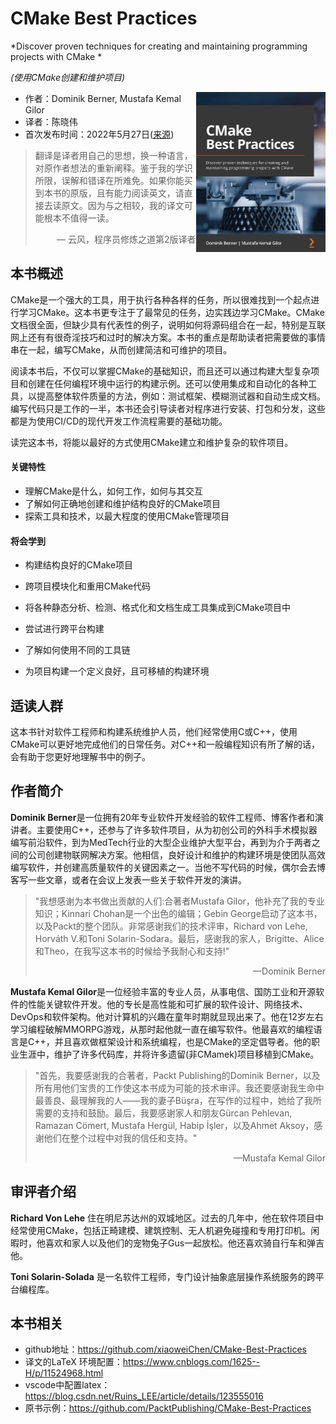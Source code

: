 # CMake Best Practices

*Discover proven techniques for creating and maintaining programming projects with CMake *

*(使用CMake创建和维护项目)*

<a><img src="cover.jpg" alt="CMake Best Practices " height="256px" align="right"></a>

* 作者：Dominik Berner, Mustafa Kemal Gilor  
* 译者：陈晓伟
* 首次发布时间：2022年5月27日([来源](https://www.amazon.com/dp/1803239727))

> 翻译是译者用自己的思想，换一种语言，对原作者想法的重新阐释。鉴于我的学识所限，误解和错译在所难免。如果你能买到本书的原版，且有能力阅读英文，请直接去读原文。因为与之相较，我的译文可能根本不值得一读。
>
> <p align="right"> — 云风，程序员修炼之道第2版译者</p>

## 本书概述

CMake是一个强大的工具，用于执行各种各样的任务，所以很难找到一个起点进行学习CMake。这本书更专注于了最常见的任务，边实践边学习CMake。CMake文档很全面，但缺少具有代表性的例子，说明如何将源码组合在一起，特别是互联网上还有有很奇淫技巧和过时的解决方案。本书的重点是帮助读者把需要做的事情串在一起，编写CMake，从而创建简洁和可维护的项目。

阅读本书后，不仅可以掌握CMake的基础知识，而且还可以通过构建大型复杂项目和创建在任何编程环境中运行的构建示例。还可以使用集成和自动化的各种工具，以提高整体软件质量的方法，例如：测试框架、模糊测试器和自动生成文档。编写代码只是工作的一半，本书还会引导读者对程序进行安装、打包和分发，这些都是为使用CI/CD的现代开发工作流程需要的基础功能。

读完这本书，将能以最好的方式使用CMake建立和维护复杂的软件项目。

#### 关键特性

- 理解CMake是什么，如何工作，如何与其交互
- 了解如何正确地创建和维护结构良好的CMake项目
- 探索工具和技术，以最大程度的使用CMake管理项目

#### 将会学到

- 构建结构良好的CMake项目

- 跨项目模块化和重用CMake代码

- 将各种静态分析、检测、格式化和文档生成工具集成到CMake项目中

- 尝试进行跨平台构建

- 了解如何使用不同的工具链

- 为项目构建一个定义良好，且可移植的构建环境

  

## 适读人群

这本书针对软件工程师和构建系统维护人员，他们经常使用C或C++，使用CMake可以更好地完成他们的日常任务。对C++和一般编程知识有所了解的话，会有助于您更好地理解书中的例子。

## 作者简介

**Dominik Berner**是一位拥有20年专业软件开发经验的软件工程师、博客作者和演讲者。主要使用C++，还参与了许多软件项目，从为初创公司的外科手术模拟器编写前沿软件，到为MedTech行业的大型企业维护大型平台，再到为介于两者之间的公司创建物联网解决方案。他相信，良好设计和维护的构建环境是使团队高效编写软件，并创建高质量软件的关键因素之一。当他不写代码的时候，偶尔会去博客写一些文章，或者在会议上发表一些关于软件开发的演讲。

> "我想感谢为本书做出贡献的人们:合著者Mustafa Gilor，他补充了我的专业知识；Kinnari Chohan是一个出色的编辑；Gebin George启动了这本书，以及Packt的整个团队。非常感谢我们的技术评审，Richard von Lehe, Horváth V.和Toni Solarin-Sodara。最后，感谢我的家人，Brigitte、Alice和Theo，在我写这本书的时候给予我耐心和支持!"  
>
> <p align="right"> —Dominik Berner</p>

**Mustafa Kemal Gilor**是一位经验丰富的专业人员，从事电信、国防工业和开源软件的性能关键软件开发。他的专长是高性能和可扩展的软件设计、网络技术、DevOps和软件架构。他对计算机的兴趣在童年时期就显现出来了。他在12岁左右学习编程破解MMORPG游戏，从那时起他就一直在编写软件。他最喜欢的编程语言是C++，并且喜欢做框架设计和系统编程，也是CMake的坚定倡导者。他的职业生涯中，维护了许多代码库，并将许多遗留(非CMamek)项目移植到CMake。

> "首先，我要感谢我的合著者，Packt Publishing的Dominik Berner，以及所有用他们宝贵的工作使这本书成为可能的技术审评。我还要感谢我生命中最善良、最理解我的人——我的妻子Büşra，在写作的过程中，她给了我所需要的支持和鼓励。最后，我要感谢家人和朋友Gürcan Pehlevan, Ramazan Cömert, Mustafa Hergül, Habip İşler，以及Ahmet Aksoy，感谢他们在整个过程中对我的信任和支持。"  
>
> <p align="right"> —Mustafa Kemal Gilor </p>



## 审评者介绍

**Richard Von Lehe** 住在明尼苏达州的双城地区。过去的几年中，他在软件项目中经常使用CMake，包括正畸建模、建筑控制、无人机避免碰撞和专用打印机。闲暇时，他喜欢和家人以及他们的宠物兔子Gus一起放松。他还喜欢骑自行车和弹吉他。

**Toni Solarin-Solada** 是一名软件工程师，专门设计抽象底层操作系统服务的跨平台编程库。

## 本书相关

* github地址：https://github.com/xiaoweiChen/CMake-Best-Practices
* 译文的LaTeX 环境配置：https://www.cnblogs.com/1625--H/p/11524968.html 
* vscode中配置latex：https://blog.csdn.net/Ruins_LEE/article/details/123555016
* 原书示例：https://github.com/PacktPublishing/CMake-Best-Practices

